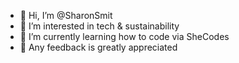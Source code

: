 - 👋 Hi, I’m @SharonSmit
- 👀 I’m interested in tech & sustainability
- 🌱 I’m currently learning how to code via SheCodes
- 💞️ Any feedback is greatly appreciated

<!---
SharonSmit/SharonSmit is a ✨ special ✨ repository because its `README.md` (this file) appears on your GitHub profile.
You can click the Preview link to take a look at your changes.
--->
